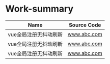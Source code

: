 # Work-summary
Name | Source Code
-|-
vue全局注册无抖动刷新 | www.abc.com
vue全局注册无抖动刷新 | www.abc.com
vue全局注册无抖动刷新 | www.abc.com
